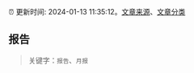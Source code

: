 :alarm_clock: 更新时间: 2024-01-13 11:35:12。[文章来源](/README.md)、[文章分类](/TAGS.md)

## 报告


> 关键字：`报告`、`月报`



